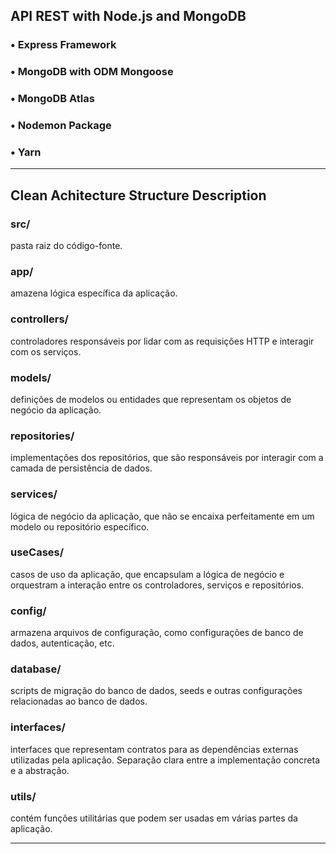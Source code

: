 <h2>API REST with Node.js and MongoDB</h2>

<h3>• Express Framework</h3>
<h3>• MongoDB with ODM Mongoose</h3>
<h3>• MongoDB Atlas</h3>
<h3>• Nodemon Package</h3>
<h3>• Yarn</h3>

________________________________________

<h2>Clean Achitecture Structure Description</h2>

<h3>src/</h3>
pasta raiz do código-fonte.

<h3>app/</h3>
amazena lógica específica da aplicação.

<h3>controllers/</h3>
controladores responsáveis por lidar com as requisições HTTP e interagir com os serviços.

<h3>models/</h3>
definições de modelos ou entidades que representam os objetos de negócio da aplicação.

<h3>repositories/</h3>
implementações dos repositórios, que são responsáveis por interagir com a camada de persistência de dados.

<h3>services/</h3>
lógica de negócio da aplicação, que não se encaixa perfeitamente em um modelo ou repositório específico.

<h3>useCases/</h3>
casos de uso da aplicação, que encapsulam a lógica de negócio e orquestram a interação entre os controladores, serviços e repositórios.

<h3>config/</h3>
armazena arquivos de configuração, como configurações de banco de dados, autenticação, etc.

<h3>database/</h3>
scripts de migração do banco de dados, seeds e outras configurações relacionadas ao banco de dados.

<h3>interfaces/</h3>
interfaces que representam contratos para as dependências externas utilizadas pela aplicação. Separação clara entre a implementação concreta e a abstração.

<h3>utils/</h3>
contém funções utilitárias que podem ser usadas em várias partes da aplicação.

________________________________________
